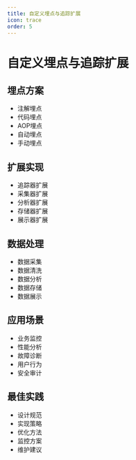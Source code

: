```yaml
---
title: 自定义埋点与追踪扩展
icon: trace
order: 5
---
```


# 自定义埋点与追踪扩展

## 埋点方案
- 注解埋点
- 代码埋点
- AOP埋点
- 自动埋点
- 手动埋点

## 扩展实现
- 追踪器扩展
- 采集器扩展
- 分析器扩展
- 存储器扩展
- 展示器扩展

## 数据处理
- 数据采集
- 数据清洗
- 数据分析
- 数据存储
- 数据展示

## 应用场景
- 业务监控
- 性能分析
- 故障诊断
- 用户行为
- 安全审计

## 最佳实践
- 设计规范
- 实现策略
- 优化方法
- 监控方案
- 维护建议
